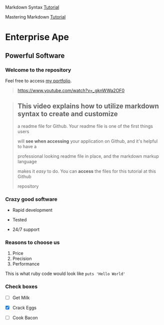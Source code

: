 Markdown Syntax [Tutorial](https://www.youtube.com/watch?v=_gknWWa2OF0)

Mastering Markdown [Tutorial](https://www.youtube.com/watch?v=ziSkbxWwDIQ)


Enterprise Ape
==============

Powerful Software
-----------------

### Welcome to the repository

Feel free to access [my portfolio](http://www.126.com).

> https://www.youtube.com/watch?v=_gknWWa2OF0

> ## This video explains how to utilize markdown syntax to create and customize
>
> a readme file for Github. Your readme file is one of the first things users
>
> will **see when accessing** your application on Github, and it's helpful to have a
>
> professional looking readme file in place, and the markdown markup language
>
> makes it *easy* to do. You can **access** the files for this tutorial at this Github
>
> repository

### Crazy good software
* Rapid development
+ Tested
- 24/7 support

### Reasons to choose us
1. Price
2. Precision
3. Performance

This is what ruby code would look like `puts 'Hello World'`

### Check boxes
* [ ] Get Milk
* [x] Crack Eggs
* [ ] Cook Bacon





